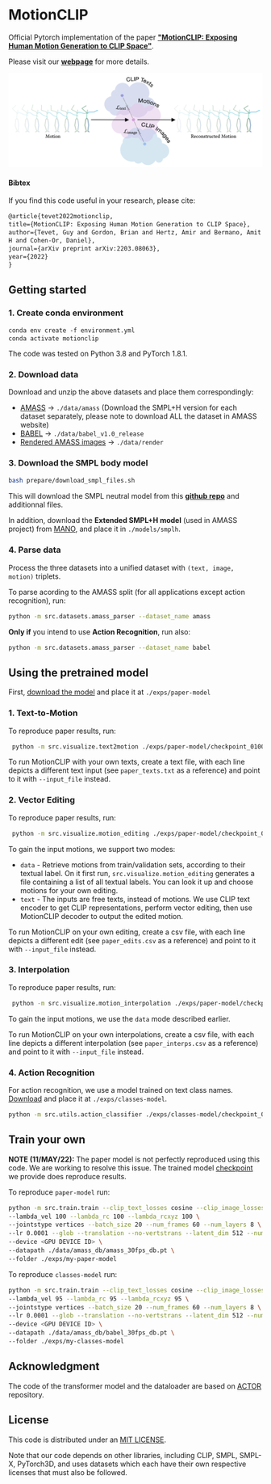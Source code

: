 # MotionCLIP

Official Pytorch implementation of the paper [**"MotionCLIP: Exposing Human Motion Generation to CLIP Space"**](http://arxiv.org/abs/2203.08063).

Please visit our [**webpage**](https://guytevet.github.io/motionclip-page/) for more details.

![teaser](visuals/clouds_white_bg.png)

#### Bibtex
If you find this code useful in your research, please cite:

```
@article{tevet2022motionclip,
title={MotionCLIP: Exposing Human Motion Generation to CLIP Space},
author={Tevet, Guy and Gordon, Brian and Hertz, Amir and Bermano, Amit H and Cohen-Or, Daniel},
journal={arXiv preprint arXiv:2203.08063},
year={2022}
}
```

## Getting started
### 1. Create conda environment

```
conda env create -f environment.yml
conda activate motionclip
```

The code was tested on Python 3.8 and PyTorch 1.8.1.

### 2. Download data

Download and unzip the above datasets and place them correspondingly:
* [AMASS](https://amass.is.tue.mpg.de/) -> `./data/amass` (Download the SMPL+H version for each dataset separately, please note to download ALL the dataset in AMASS website)
* [BABEL](https://babel.is.tue.mpg.de/) -> `./data/babel_v1.0_release`
* [Rendered AMASS images](https://drive.google.com/file/d/1F8VLY4AC2XPaV3DqKZefQJNWn4KY2z_c/view?usp=sharing) -> `./data/render`

### 3. Download the SMPL body model

```bash
bash prepare/download_smpl_files.sh
```
This will download the SMPL neutral model from this [**github repo**](https://github.com/classner/up/blob/master/models/3D/basicModel_neutral_lbs_10_207_0_v1.0.0.pkl) and additionnal files.

In addition, download the **Extended SMPL+H model** (used in AMASS project) from [MANO](https://mano.is.tue.mpg.de/), and place it in `./models/smplh`.

### 4. Parse data
Process the three datasets into a unified dataset with `(text, image, motion)` triplets.

To parse acording to the AMASS split (for all applications except action recognition), run:
```bash
python -m src.datasets.amass_parser --dataset_name amass
```

**Only if** you intend to use **Action Recognition**, run also:
```bash
python -m src.datasets.amass_parser --dataset_name babel
```

## Using the pretrained model

First, [download the model](https://drive.google.com/file/d/1VTIN0kJd2-0NW1sKckKgXddwl4tFZVDp/view?usp=sharing) and place it at `./exps/paper-model`

### 1. Text-to-Motion

To reproduce paper results, run:
```bash
 python -m src.visualize.text2motion ./exps/paper-model/checkpoint_0100.pth.tar --input_file assets/paper_texts.txt
```

To run MotionCLIP with your own texts, create a text file, with each line depicts a different text input (see `paper_texts.txt` as a reference) and point to it with `--input_file` instead.


### 2. Vector Editing

To reproduce paper results, run:
```bash
 python -m src.visualize.motion_editing ./exps/paper-model/checkpoint_0100.pth.tar --input_file assets/paper_edits.csv
```

To gain the input motions, we support two modes:
* `data` - Retrieve motions from train/validation sets, according to their textual label. On it first run, `src.visualize.motion_editing` generates a file containing a list of all textual labels. You can look it up and choose motions for your own editing.
* `text` - The inputs are free texts, instead of motions. We use CLIP text encoder to get CLIP representations, perform vector editing, then use MotionCLIP decoder to output the edited motion.

To run MotionCLIP on your own editing, create a csv file, with each line depicts a different edit (see `paper_edits.csv` as a reference) and point to it with `--input_file` instead.

### 3. Interpolation

To reproduce paper results, run:
```bash
 python -m src.visualize.motion_interpolation ./exps/paper-model/checkpoint_0100.pth.tar --input_file assets/paper_interps.csv
```

To gain the input motions, we use the `data` mode described earlier.

To run MotionCLIP on your own interpolations, create a csv file, with each line depicts a different interpolation (see `paper_interps.csv` as a reference) and point to it with `--input_file` instead.


### 4. Action Recognition

For action recognition, we use a model trained on text class names. [Download](https://drive.google.com/file/d/1koQMhpqmoffIB0C0P99a8l23YLGfthJ4/view?usp=sharing) and place it at `./exps/classes-model`.
 
```bash
python -m src.utils.action_classifier ./exps/classes-model/checkpoint_0200.pth.tar
```



## Train your own

**NOTE (11/MAY/22):** 
The paper model is not perfectly reproduced using this code. We are working to resolve this issue. 
The trained model [checkpoint](https://drive.google.com/file/d/1VTIN0kJd2-0NW1sKckKgXddwl4tFZVDp/view?usp=sharing) we provide does reproduce results.

To reproduce `paper-model` run:
```bash
python -m src.train.train --clip_text_losses cosine --clip_image_losses cosine --pose_rep rot6d \
--lambda_vel 100 --lambda_rc 100 --lambda_rcxyz 100 \
--jointstype vertices --batch_size 20 --num_frames 60 --num_layers 8 \
--lr 0.0001 --glob --translation --no-vertstrans --latent_dim 512 --num_epochs 500 --snapshot 10 \
--device <GPU DEVICE ID> \
--datapath ./data/amass_db/amass_30fps_db.pt \
--folder ./exps/my-paper-model
```

To reproduce `classes-model` run:
```bash
python -m src.train.train --clip_text_losses cosine --clip_image_losses cosine --pose_rep rot6d \
--lambda_vel 95 --lambda_rc 95 --lambda_rcxyz 95 \
--jointstype vertices --batch_size 20 --num_frames 60 --num_layers 8 \
--lr 0.0001 --glob --translation --no-vertstrans --latent_dim 512 --num_epochs 500 --snapshot 10 \
--device <GPU DEVICE ID> \
--datapath ./data/amass_db/babel_30fps_db.pt \
--folder ./exps/my-classes-model
```

## Acknowledgment

The code of the transformer model and the dataloader are based on [ACTOR](https://github.com/Mathux/ACTOR) repository. 

## License
This code is distributed under an [MIT LICENSE](LICENSE).

Note that our code depends on other libraries, including CLIP, SMPL, SMPL-X, PyTorch3D, and uses datasets which each have their own respective licenses that must also be followed.